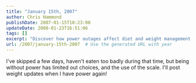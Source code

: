 ```yaml
---
title: "January 15th, 2007"
author: Chris Hammond
publishDate: 2007-01-15T10:23:00
updateDate: 2008-01-23T16:51:06
tags: []
excerpt: "Discover how power outages affect diet and weight management. Stay tuned for weight updates once power is restored!"
url: /2007/january-15th-2007  # Use the generated URL with year
---
```

I&#39;ve skipped a few days, haven&#39;t eaten too badly during that time, but being without power has limited out choices, and the use of the scale. I&#39;ll post weight updates when I have power again!<img src="https://65lbs.com/aggbug.aspx?PostID=39" width="1" height="1">

